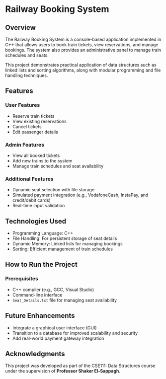 # Railway Booking System

## Overview
The Railway Booking System is a console-based application implemented in C++ that allows users to book train tickets, view reservations, and manage bookings. The system also provides an administrative panel to manage train schedules and seats.

This project demonstrates practical application of data structures such as linked lists and sorting algorithms, along with modular programming and file handling techniques.

## Features

### User Features
- Reserve train tickets
- View existing reservations
- Cancel tickets
- Edit passenger details

### Admin Features
- View all booked tickets
- Add new trains to the system
- Manage train schedules and seat availability

### Additional Features
- Dynamic seat selection with file storage
- Simulated payment integration (e.g., VodafoneCash, InstaPay, and credit/debit cards)
- Real-time input validation

## Technologies Used
- Programming Language: C++
- File Handling: For persistent storage of seat details
- Dynamic Memory: Linked lists for managing bookings
- Sorting: Efficient management of train schedules

## How to Run the Project

### Prerequisites
- C++ compiler (e.g., GCC, Visual Studio)
- Command-line interface
- `Seat_Details.txt` file for managing seat availability

## Future Enhancements
- Integrate a graphical user interface (GUI)
- Transition to a database for improved scalability and security
- Add real-world payment gateway integration


## Acknowledgments
This project was developed as part of the CSE111: Data Structures course under the supervision of **Professor Shaker El-Sappagh**.
